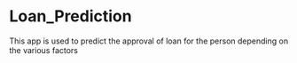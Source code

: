 # Loan_Prediction
This app is used to predict the approval of loan for the person depending on the various factors
